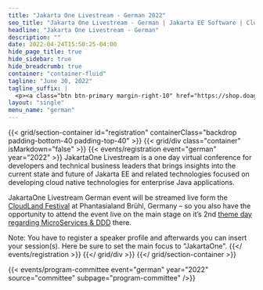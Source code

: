```yaml
---
title: "Jakarta One Livestream - German 2022"
seo_title: "Jakarta One Livestream - German | Jakarta EE Software | Cloud Native"
headline: "Jakarta One Livestream - German"
description: ""
date: 2022-04-24T15:50:25-04:00
hide_page_title: true
hide_sidebar: true
hide_breadcrumb: true
container: "container-fluid"
tagline: "June 30, 2022"
tagline_suffix: |
  <p><a class="btn btn-primary margin-right-10" href="https://shop.doag.org/events/cloudland/cfp/">Call For Papers</a></p>
layout: "single"
menu_name: "german"
---
```


{{< grid/section-container id="registration" containerClass="backdrop padding-bottom-40 padding-top-40" >}}
{{< grid/div class="container" isMarkdown="false" >}}
{{< events/registration event="german" year="2022" >}}
JakartaOne Livestream is a one day virtual conference for developers and technical business leaders that brings insights into the current state and future of Jakarta EE and related technologies focused on developing cloud native technologies for enterprise Java applications.

JakartaOne Livestream German event will be streamed live form the [CloudLand Festival](https://www.cloudland.org/en/home/) at Phantasialand Brühl, Germany – so you also have the opportunity to attend the event live on the main stage on it’s 2nd [theme day regarding MicroServices & DDD](https://en.shop.doag.org/events/cloudland/2022/agenda/#eventDay.1656540000) there.

Note: You have to register a speaker profile and afterwards you can insert your session(s). Here be sure to set the main focus to "JakartaOne".
{{</ events/registration >}}
{{</ grid/div >}} 
{{</ grid/section-container >}}

<!-- Add user carousel for committee -->
{{< events/program-committee event="german" year="2022" source="committee" subpage="program-committee" />}}
